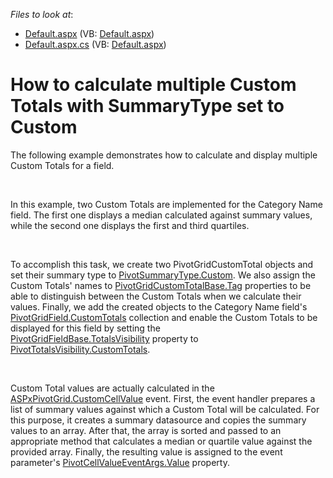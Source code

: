 <!-- default file list -->
*Files to look at*:

* [Default.aspx](./CS/ASPxPivotGrid_MultipleCustomTotals/Default.aspx) (VB: [Default.aspx](./VB/ASPxPivotGrid_MultipleCustomTotals/Default.aspx))
* [Default.aspx.cs](./CS/ASPxPivotGrid_MultipleCustomTotals/Default.aspx.cs) (VB: [Default.aspx](./VB/ASPxPivotGrid_MultipleCustomTotals/Default.aspx))
<!-- default file list end -->
# How to calculate multiple Custom Totals with SummaryType set to Custom


<p>The following example demonstrates how to calculate and display multiple Custom Totals for a field.</p>
<br>
<p>In this example, two Custom Totals are implemented for the Category Name field. The first one displays a median calculated against summary values, while the second one displays the first and third quartiles.</p>
<br>
<p>To accomplish this task, we create two PivotGridCustomTotal objects and set their summary type to <a href="https://documentation.devexpress.com/#CoreLibraries/DevExpressDataPivotGridPivotSummaryTypeEnumtopic">PivotSummaryType.Custom</a>. We also assign the Custom Totals' names to <a href="https://documentation.devexpress.com/#CoreLibraries/DevExpressXtraPivotGridPivotGridCustomTotalBase_Tagtopic">PivotGridCustomTotalBase.Tag</a> properties to be able to distinguish between the Custom Totals when we calculate their values. Finally, we add the created objects to the Category Name field's <a href="https://documentation.devexpress.com/#AspNet/DevExpressWebASPxPivotGridPivotGridField_CustomTotalstopic">PivotGridField.CustomTotals</a> collection and enable the Custom Totals to be displayed for this field by setting the <a href="https://documentation.devexpress.com/#CoreLibraries/DevExpressXtraPivotGridPivotGridFieldBase_TotalsVisibilitytopic">PivotGridFieldBase.TotalsVisibility</a> property to <a href="https://documentation.devexpress.com/#CoreLibraries/DevExpressXtraPivotGridPivotTotalsVisibilityEnumtopic">PivotTotalsVisibility.CustomTotals</a>.</p>
<br>
<p>Custom Total values are actually calculated in the <a href="https://documentation.devexpress.com/#AspNet/DevExpressWebASPxPivotGridASPxPivotGrid_CustomCellValuetopic">ASPxPivotGrid.CustomCellValue</a> event. First, the event handler prepares a list of summary values against which a Custom Total will be calculated. For this purpose, it creates a summary datasource and copies the summary values to an array. After that, the array is sorted and passed to an appropriate method that calculates a median or quartile value against the provided array. Finally, the resulting value is assigned to the event parameter's <a href="https://documentation.devexpress.com/#AspNet/DevExpressWebASPxPivotGridPivotCellValueEventArgs_Valuetopic">PivotCellValueEventArgs.Value</a> property.</p>

<br/>



